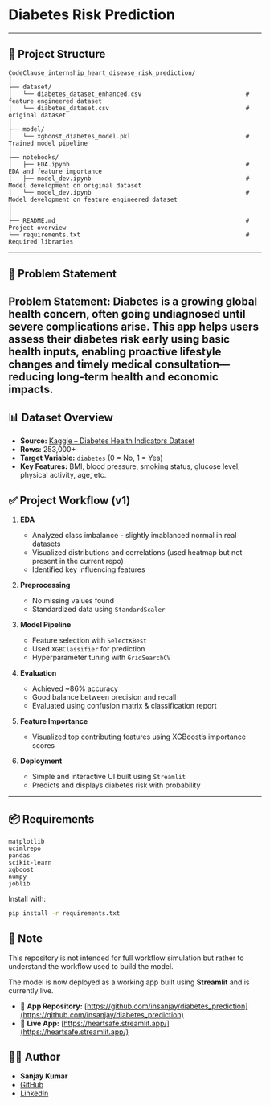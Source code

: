 # Diabetes Risk Prediction


---

## 📁 Project Structure

```
CodeClause_internship_heart_disease_risk_prediction/
│
├── dataset/
│   └── diabetes_dataset_enhanced.csv                             # feature engineered dataset
│   └── diabetes_dataset.csv                                      # original dataset
│
├── model/
│   └── xgboost_diabetes_model.pkl                                # Trained model pipeline
│
├── notebooks/
│   ├── EDA.ipynb                                                 # EDA and feature importance
│   ├── model_dev.ipynb                                           # Model development on original dataset
│   └── model_dev.ipynb                                           # Model development on feature engineered dataset
│
│
├── README.md                                                     # Project overview
└── requirements.txt                                              # Required libraries
```

---

## 🧠 Problem Statement

Problem Statement: Diabetes is a growing global health concern, often going undiagnosed until severe complications arise. This app helps users assess their diabetes risk early using basic health inputs, enabling proactive lifestyle changes and timely medical consultation—reducing long-term health and economic impacts.
---

## 📊 Dataset Overview

- **Source:** [Kaggle – Diabetes Health Indicators Dataset](https://www.kaggle.com/datasets/alexteboul/diabetes-health-indicators-dataset)
- **Rows:** 253,000+
- **Target Variable:** `diabetes` (0 = No, 1 = Yes)
- **Key Features:** BMI, blood pressure, smoking status, glucose level, physical activity, age, etc.


## ✅ Project Workflow (v1)

1. **EDA**
   - Analyzed class imbalance - slightly imablanced normal in real datasets
   - Visualized distributions and correlations (used heatmap but not present in the current repo)
   - Identified key influencing features

2. **Preprocessing**
   - No missing values found
   - Standardized data using `StandardScaler`

3. **Model Pipeline**
   - Feature selection with `SelectKBest`
   - Used `XGBClassifier` for prediction
   - Hyperparameter tuning with `GridSearchCV`

4. **Evaluation**
   - Achieved ~86% accuracy
   - Good balance between precision and recall
   - Evaluated using confusion matrix & classification report

5. **Feature Importance**
   - Visualized top contributing features using XGBoost’s importance scores

6. **Deployment**
   - Simple and interactive UI built using `Streamlit`
   - Predicts and displays diabetes risk with probability

---

## 📦 Requirements

```
matplotlib
ucimlrepo
pandas
scikit-learn
xgboost
numpy
joblib
```

Install with:

```bash
pip install -r requirements.txt
```

## 📌 Note

This repository is not intended for full workflow simulation but rather to understand the workflow used to build the model.

The model is now deployed as a working app built using **Streamlit** and is currently live.

- 🔗 **App Repository:** [https://github.com/insanjay/diabetes_prediction](https://github.com/insanjay/diabetes_prediction)
- 🚀 **Live App:** [https://heartsafe.streamlit.app/](https://heartsafe.streamlit.app/)

## 👨‍💻 Author

- **Sanjay Kumar**
- [GitHub](https://github.com/insanjay)
- [LinkedIn](https://www.linkedin.com/in/insanjay)

